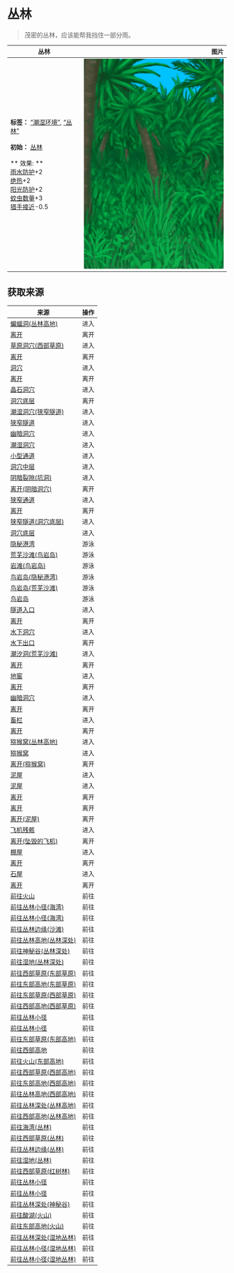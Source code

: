 # 丛林  
> 茂密的丛林，应该能帮我挡住一部分雨。  
  
  丛林  |   图片   
 ----  |  ----:   
 **标签：**	[“潮湿环境”](tag_EnvHumid.md), [“丛林”](tag_Jungle.md)<br><br>**初始：**	[丛林](Jungle.md)<br><br>** 效果: **<br>[雨水防护](RainProtection.md)+2<br>[绝热](InsulationHeat.md)+2<br>[阳光防护](SunProtection.md)+2<br>[蚊虫数量](BugPopulation.md)+3<br>[猎手接近](HuntersProximity.md)-0.5  |  ![](Sprite/Jungle.png)   
  
## 获取来源  
来源  |  操作  
----  |  ----  
[蝙蝠洞(丛林高地)](CaveBatsEntrance.md)  |  进入  
[离开](CaveBatsExit.md)  |  离开  
[草原洞穴(西部草原)](CaveGrasslandsEntrance.md)  |  进入  
[离开](CaveGrasslandsExit.md)  |  离开  
[洞穴](CaveSeaEntrance.md)  |  进入  
[离开](CaveSeaExit.md)  |  离开  
[晶石洞穴](CrystalChamberEntrance.md)  |  进入  
[洞穴底层](CrystalChamberExit.md)  |  离开  
[潮湿洞穴(狭窄隧道)](DampChamberEntrance.md)  |  进入  
[狭窄隧道](DampChamberExit.md)  |  进入  
[幽暗洞穴](DarkCaveCaveEntrance.md)  |  进入  
[潮湿洞穴](DarkCaveCaveExit.md)  |  进入  
[小型通道](DarkChamberCaveEntrance.md)  |  进入  
[洞穴中层](DarkChamberCaveExit.md)  |  进入  
[阴暗裂隙(坑洞)](DarkChamberEntrance.md)  |  进入  
[离开(阴暗洞穴)](DarkChamberExit.md)  |  离开  
[狭窄通道](HighChamberEntrance.md)  |  进入  
[离开](HighChamberExit.md)  |  离开  
[狭窄隧道(洞穴底层)](NarrowTunnelEntrance.md)  |  进入  
[洞穴底层](NarrowTunnelExit.md)  |  进入  
[隐秘港湾](Path_BirdRockToCove.md)  |  游泳  
[荒芜沙滩(鸟岩岛)](Path_BirdRockToDesolateBeach.md)  |  游泳  
[岩滩(鸟岩岛)](Path_BirdRockToRocks.md)  |  游泳  
[鸟岩岛(隐秘港湾)](Path_CoveToBirdRock.md)  |  游泳  
[鸟岩岛(荒芜沙滩)](Path_DesolateBeachToBirdRock.md)  |  游泳  
[鸟岩岛](Path_RocksToBirdRock.md)  |  游泳  
[隧道入口](TunnelEntrance.md)  |  进入  
[离开](TunnelExit.md)  |  离开  
[水下洞穴](UnderwaterEntrance.md)  |  进入  
[水下出口](UnderwaterExit.md)  |  离开  
[潮汐洞(荒芜沙滩)](CaveTidalEntrance.md)  |  进入  
[离开](CaveTidalExit.md)  |  离开  
[地窖](CellarEntrance.md)  |  进入  
[离开](CellarExit.md)  |  离开  
[幽暗洞穴](DarkCaveEntrance.md)  |  进入  
[离开](DarkCaveExit.md)  |  离开  
[畜栏](EnclosureEntrance.md)  |  进入  
[离开](EnclosureExit.md)  |  离开  
[猕猴窝(丛林高地)](MacaqueDenEntrance.md)  |  进入  
[猕猴窝](MacaqueDenEntranceClear.md)  |  进入  
[离开(猕猴窝)](MacaqueDenExit.md)  |  离开  
[泥屋](MudHutEntrance.md)  |  进入  
[泥屋](MudHutEntranceRuins.md)  |  进入  
[离开](MudHutExit.md)  |  离开  
[离开](MudHutExitDoor.md)  |  离开  
[离开(泥屋)](MudHutExitRuins.md)  |  离开  
[飞机残骸](PlaneCrashEntrance.md)  |  进入  
[离开(坠毁的飞机)](PlaneCrashExit.md)  |  离开  
[棚屋](ShedEntrance.md)  |  进入  
[离开](ShedExit.md)  |  离开  
[石屋](StoneHutEntrance.md)  |  进入  
[离开](StoneHutExit.md)  |  离开  
[前往火山](Path_AcidLakeToVolcano.md)  |  前往  
[前往丛林小径(海湾)](Path_BayToJungle.md)  |  前往  
[前往丛林小径(海湾)](Path_BayToJungle.md)  |  前往  
[前往丛林边缘(沙滩)](Path_BeachToOutskirts.md)  |  前往  
[前往丛林高地(丛林深处)](Path_DeepJungleToJungleHighlands.md)  |  前往  
[前往神秘谷(丛林深处)](Path_DeepJungleToValley.md)  |  前往  
[前往湿地(丛林深处)](Path_DeepJungleToWetlands.md)  |  前往  
[前往西部草原(东部草原)](Path_GrasslandsEToGrasslandsW.md)  |  前往  
[前往东部高地(东部草原)](Path_GrasslandsEToHighlandsE.md)  |  前往  
[前往东部草原(西部草原)](Path_GrasslandsWToGrasslandsE.md)  |  前往  
[前往西部高地(西部草原)](Path_GrasslandsWToHighlandsW.md)  |  前往  
[前往丛林小径](Path_GrasslandsWToJungle.md)  |  前往  
[前往丛林小径](Path_GrasslandsWToJungle.md)  |  前往  
[前往东部草原(东部高地)](Path_HighlandsEToGrasslandsE.md)  |  前往  
[前往西部高地](Path_HighlandsEToHighlandsW.md)  |  前往  
[前往火山(东部高地)](Path_HighlandsEToVolcano.md)  |  前往  
[前往西部草原(西部高地)](Path_HighlandsWToGrasslandsW.md)  |  前往  
[前往东部高地(西部高地)](Path_HighlandsWToHighlandsE.md)  |  前往  
[前往丛林高地(西部高地)](Path_HighlandsWToJungleHighlands.md)  |  前往  
[前往丛林深处(丛林高地)](Path_JungleHighlandsToDeepJungle.md)  |  前往  
[前往西部高地(丛林高地)](Path_JungleHighlandsToHighlandsW.md)  |  前往  
[前往海湾(丛林)](Path_JungleToBay.md)  |  前往  
[前往西部草原(丛林)](Path_JungleToGrasslandsW.md)  |  前往  
[前往丛林边缘(丛林)](Path_JungleToOutskirts.md)  |  前往  
[前往湿地(丛林)](Path_JungleToWetlands.md)  |  前往  
[前往西部草原(红树林)](Path_MangrovesToGrasslandsW.md)  |  前往  
[前往丛林小径](Path_OutskirtsToJungle.md)  |  前往  
[前往丛林小径](Path_OutskirtsToJungle.md)  |  前往  
[前往丛林深处(神秘谷)](Path_ValleyToDeepJungle.md)  |  前往  
[前往酸湖(火山)](Path_VolcanoToAcidLake.md)  |  前往  
[前往东部高地(火山)](Path_VolcanoToHighlandsE.md)  |  前往  
[前往丛林深处(湿地丛林)](Path_WetlandsToDeepJungle.md)  |  前往  
[前往丛林小径(湿地丛林)](Path_WetlandsToJungle.md)  |  前往  
[前往丛林小径(湿地丛林)](Path_WetlandsToJungle.md)  |  前往  
